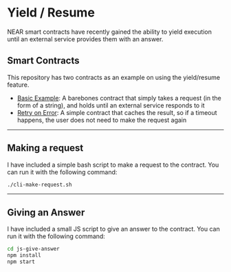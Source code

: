 # Yield / Resume

NEAR smart contracts have recently gained the ability to yield execution until an external service provides them with an answer.

## Smart Contracts

This repository has two contracts as an example on using the yield/resume feature.

- [Basic Example](./basic-yield-resume): A barebones contract that simply takes a request (in the form of a string), and holds until an external service responds to it
- [Retry on Error](./retry-on-error): A simple contract that caches the result, so if a timeout happens, the user does not need to make the request again

---

## Making a request

I have included a simple bash script to make a request to the contract. You can run it with the following command:

```bash
./cli-make-request.sh
```

---

## Giving an Answer

I have included a small JS script to give an answer to the contract. You can run it with the following command:

```bash
cd js-give-answer
npm install
npm start
```